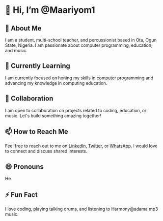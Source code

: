 # 👋 Hi, I’m @Maariyom1

## 👀 About Me
I am a student, multi-school teacher, and percussionist based in Ota, Ogun State, Nigeria. I am passionate about computer programming, education, and music.

## 🌱 Currently Learning
I am currently focused on honing my skills in computer programming and advancing my knowledge in computing education.

## 💞️ Collaboration
I am open to collaboration on projects related to coding, education, or music. Let's build something amazing together!

## 📫 How to Reach Me
Feel free to reach out to me on [LinkedIn](www.linkedin.com/in/emmanuel-ogunfunwa-650722272), [Twitter](@EOgunfunwa11150), or [WhatsApp](https://wa.me/+2347068934844). I would love to connect and discuss shared interests.

## 😄 Pronouns
He

## ⚡ Fun Fact
I love coding, playing talking drums, and listening to Harmony@adama mp3 music.

<!---
Maariyom1/Maariyom1 is a ✨ special ✨ repository because its `README.md` appears on your GitHub profile.
--->
